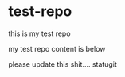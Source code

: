 # test-repo
this is my test repo


my test repo content is below


please update this shit....
statugit